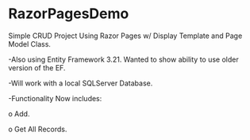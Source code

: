 # RazorPagesDemo
Simple CRUD Project Using Razor Pages w/ Display Template and Page Model Class.

-Also using Entity Framework 3.21. Wanted to show ability to use older version of the EF.

-Will work with a local SQLServer Database.

-Functionality Now includes:

  o Add.
  
  o Get All Records.
